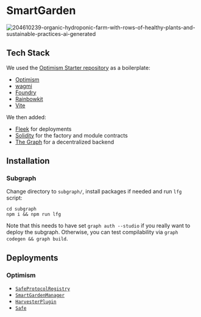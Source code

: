 # SmartGarden

![204610239-organic-hydroponic-farm-with-rows-of-healthy-plants-and-sustainable-practices-ai-generated](https://github.com/onchainification/smartgarden/assets/2835259/479b4572-0df7-4123-9891-8fb11d5b7fe3)

## Tech Stack

We used the [Optimism Starter repository](https://github.com/ethereum-optimism/optimism-starter) as a boilerplate:

- [Optimism](https://github.com/ethereum-optimism)
- [wagmi](https://wagmi.sh)
- [Foundry](https://book.getfoundry.sh/)
- [Rainbowkit](https://www.rainbowkit.com/)
- [Vite](https://vitejs.dev/)

We then added:

- [Fleek](https://fleek.co/) for deployments
- [Solidity](https://soliditylang.org/) for the factory and module contracts
- [The Graph](https://thegraph.com/) for a decentralized backend

## Installation

### Subgraph

Change directory to `subgraph/`, install packages if needed and run `lfg` script:

```
cd subgraph
npm i && npm run lfg
```

Note that this needs to have set `graph auth --studio` if you really want to deploy the subgraph. Otherwise, you can test compilability via `graph codegen && graph build`.

## Deployments

### Optimism

- [`SafeProtocolRegistry`](https://optimistic.etherscan.io/address/0xe0142a586ac163ddf8e4ab2af4607cd0f8943710)
- [`SmartGardenManager`](https://optimistic.etherscan.io/address/0xfd20c63554a9916816dc5e5df596a0333185f263)
- [`HarvesterPlugin`](https://optimistic.etherscan.io/address/0xf249209905ed226966e956c104baf8c766d47706)
- [`Safe`](https://optimistic.etherscan.io/address/0xF55aB9D6eaaB0614073cC1da5C29b093F6e3Aebc)
